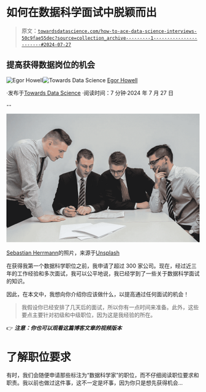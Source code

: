 # 如何在数据科学面试中脱颖而出

> 原文：[`towardsdatascience.com/how-to-ace-data-science-interviews-50c9fae55dec?source=collection_archive---------1-----------------------#2024-07-27`](https://towardsdatascience.com/how-to-ace-data-science-interviews-50c9fae55dec?source=collection_archive---------1-----------------------#2024-07-27)

## 提高获得数据岗位的机会

[](https://medium.com/@egorhowell?source=post_page---byline--50c9fae55dec--------------------------------)![Egor Howell](https://medium.com/@egorhowell?source=post_page---byline--50c9fae55dec--------------------------------)[](https://towardsdatascience.com/?source=post_page---byline--50c9fae55dec--------------------------------)![Towards Data Science](https://towardsdatascience.com/?source=post_page---byline--50c9fae55dec--------------------------------) [Egor Howell](https://medium.com/@egorhowell?source=post_page---byline--50c9fae55dec--------------------------------)

·发布于[Towards Data Science](https://towardsdatascience.com/?source=post_page---byline--50c9fae55dec--------------------------------) ·阅读时间：7 分钟·2024 年 7 月 27 日

--

![](img/532e0dda05cbaba66f54e69c1c0d627a.png)

[Sebastian Herrmann](https://unsplash.com/@officestock?utm_source=medium&utm_medium=referral)的照片，来源于[Unsplash](https://unsplash.com/?utm_source=medium&utm_medium=referral)

在获得我第一个数据科学职位之前，我申请了超过 300 家公司。现在，经过近三年的工作经验和多次面试，我可以公平地说，我已经学到了一些关于数据科学面试的知识。

因此，在本文中，我想向你介绍你应该做什么，以提高通过任何面试的机会！

> 我假设你已经安排了几天后的面试，所以你有一点时间来准备。此外，这些要点主要针对初级和中级职位，因为这是我经验的所在。

👉 ***注意：你也可以观看这篇博客文章的视频版本***

# 了解职位要求

有时，我们会随便申请那些标注为“数据科学家”的职位，而不仔细阅读职位要求和职责。我以前也做过这件事，这不一定是坏事，因为你只是想先获得机会...
